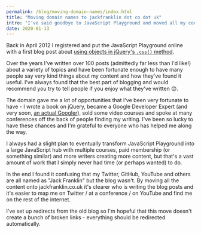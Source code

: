 ```yaml
---
permalink: /blog/moving-domain-names/index.html
title: "Moving domain names to jackfranklin dot co dot uk"
intro: "I've said goodbye to JavaScript Playground and moved all my content onto this site."
date: 2020-01-13
---
```


Back in April 2012 I registered and put the JavaScript Playground online with a first blog post about [using objects in jQuery's `.css()` method](/blog/using-objects-in-jquerys-css/).

Over the years I've written over 100 posts (admittedly far less than I'd like!) about a variety of topics and have been fortunate enough to have many people say very kind things about my content and how they've found it useful. I've always found that the best part of blogging and would recommend you try to tell people if you enjoy what they've written 😊.

The domain gave me a lot of opportunities that I've been very fortunate to have - I wrote a book on jQuery, became a Google Developer Expert (and very soon, [an actual Googler](https://twitter.com/Jack_Franklin/status/1206544220712046593)), sold some video courses and spoke at many conferences off the back of people finding my writing. I've been so lucky to have these chances and I'm grateful to everyone who has helped me along the way.

I always had a slight plan to eventually transform JavaScript Playground into a large JavaScript hub with multiple courses, paid membership (or something similar) and more writers creating more content, but that's a vast amount of work that I simply never had time (or perhaps wanted) to do.

In the end I found it confusing that my Twitter, GitHub, YouTube and others are all named as "Jack Franklin" but the blog wasn't. By moving all the content onto jackfranklin.co.uk it's clearer who is writing the blog posts and it's easier to map me on Twitter / at a conference / on YouTube and find me on the rest of the internet.

I've set up redirects from the old blog so I'm hopeful that this move doesn't create a bunch of broken links - everything should be redirected automatically.
